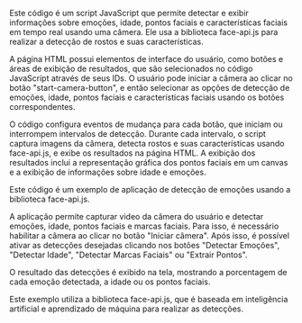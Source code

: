 Este código é um script JavaScript que permite detectar e exibir informações sobre emoções, idade, pontos faciais e características faciais em tempo real usando uma câmera. Ele usa a biblioteca face-api.js para realizar a detecção de rostos e suas características.

A página HTML possui elementos de interface do usuário, como botões e áreas de exibição de resultados, que são selecionados no código JavaScript através de seus IDs. O usuário pode iniciar a câmera ao clicar no botão "start-camera-button", e então selecionar as opções de detecção de emoções, idade, pontos faciais e características faciais usando os botões correspondentes.

O código configura eventos de mudança para cada botão, que iniciam ou interrompem intervalos de detecção. Durante cada intervalo, o script captura imagens da câmera, detecta rostos e suas características usando face-api.js, e exibe os resultados na página HTML. A exibição dos resultados inclui a representação gráfica dos pontos faciais em um canvas e a exibição de informações sobre idade e emoções.

Este código é um exemplo de aplicação de detecção de emoções usando a biblioteca face-api.js.

A aplicação permite capturar video da câmera do usuário e detectar emoções, idade, pontos faciais e marcas faciais. Para isso, é necessário habilitar a câmera ao clicar no botão "Iniciar câmera". Após isso, é possível ativar as detecções desejadas clicando nos botões "Detectar Emoções", "Detectar Idade", "Detectar Marcas Faciais" ou "Extrair Pontos".

O resultado das detecções é exibido na tela, mostrando a porcentagem de cada emoção detectada, a idade ou os pontos faciais.

Este exemplo utiliza a biblioteca face-api.js, que é baseada em inteligência artificial e aprendizado de máquina para realizar as detecções.
